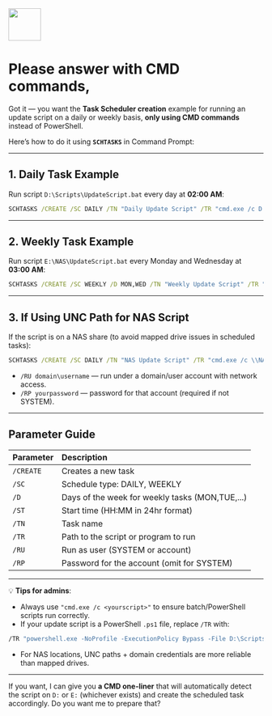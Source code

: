 <img src="https://r2cdn.perplexity.ai/pplx-full-logo-primary-dark%402x.png" style="height:64px;margin-right:32px"/>

# Please answer with CMD commands,

Got it — you want the **Task Scheduler creation** example for running an update script on a daily or weekly basis, **only using CMD commands** instead of PowerShell.

Here’s how to do it using **`SCHTASKS`** in Command Prompt:

***

## **1. Daily Task Example**

Run script `D:\Scripts\UpdateScript.bat` every day at **02:00 AM**:

```cmd
SCHTASKS /CREATE /SC DAILY /TN "Daily Update Script" /TR "cmd.exe /c D:\Scripts\UpdateScript.bat" /ST 02:00 /RU SYSTEM
```


***

## **2. Weekly Task Example**

Run script `E:\NAS\UpdateScript.bat` every Monday and Wednesday at **03:00 AM**:

```cmd
SCHTASKS /CREATE /SC WEEKLY /D MON,WED /TN "Weekly Update Script" /TR "cmd.exe /c E:\NAS\UpdateScript.bat" /ST 03:00 /RU SYSTEM
```


***

## **3. If Using UNC Path for NAS Script**

If the script is on a NAS share (to avoid mapped drive issues in scheduled tasks):

```cmd
SCHTASKS /CREATE /SC DAILY /TN "NAS Update Script" /TR "cmd.exe /c \\NAS-Server\Share\UpdateScript.bat" /ST 02:00 /RU domain\username /RP yourpassword
```

- `/RU domain\username` — run under a domain/user account with network access.
- `/RP yourpassword` — password for that account (required if not SYSTEM).

***

## Parameter Guide

| Parameter | Description |
| :-- | :-- |
| `/CREATE` | Creates a new task |
| `/SC` | Schedule type: DAILY, WEEKLY |
| `/D` | Days of the week for weekly tasks (MON,TUE,...) |
| `/ST` | Start time (HH:MM in 24hr format) |
| `/TN` | Task name |
| `/TR` | Path to the script or program to run |
| `/RU` | Run as user (SYSTEM or account) |
| `/RP` | Password for the account (omit for SYSTEM) |


***

💡 **Tips for admins**:

- Always use `"cmd.exe /c <yourscript>"` to ensure batch/PowerShell scripts run correctly.
- If your update script is a PowerShell `.ps1` file, replace `/TR` with:

```cmd
/TR "powershell.exe -NoProfile -ExecutionPolicy Bypass -File D:\Scripts\UpdateScript.ps1"
```

- For NAS locations, UNC paths + domain credentials are more reliable than mapped drives.

***

If you want, I can give you **a CMD one-liner** that will automatically detect the script on `D:` or `E:` (whichever exists) and create the scheduled task accordingly.
Do you want me to prepare that?

